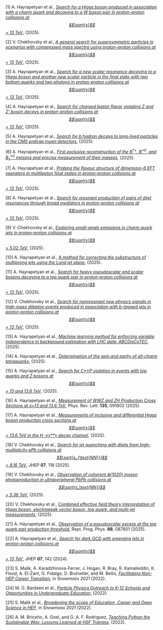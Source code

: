 <span class="csl-left-margin">\[1\]
</span><span class="csl-right-inline"><span class="nocase">A.
Hayrapetyan et al.</span>, *[<span class="nocase">Search for a Higgs
boson produced in association with a charm quark and decaying to a W
boson pair in proton-proton collisions at $$\sqrt{s}$$ = 13
TeV</span>](https://arxiv.org/abs/2508.14988)*, (2025).</span>

<span class="csl-left-margin">\[2\]
</span><span class="csl-right-inline"><span class="nocase">V. Chekhovsky
et al.</span>, *[<span class="nocase">A general search for
supersymmetric particles in scenarios with compressed mass spectra using
proton-proton collisions at $$\sqrt{s}$$ = 13
TeV</span>](https://arxiv.org/abs/2508.13900)*, (2025).</span>

<span class="csl-left-margin">\[3\]
</span><span class="csl-right-inline"><span class="nocase">A.
Hayrapetyan et al.</span>, *[<span class="nocase">Search for a new
scalar resonance decaying to a Higgs boson and another new scalar
particle in the final state with two bottom quarks and two photons in
proton-proton collisions at $$\sqrt{s}$$ = 13
TeV</span>](https://arxiv.org/abs/2508.11494)*, (2025).</span>

<span class="csl-left-margin">\[4\]
</span><span class="csl-right-inline"><span class="nocase">A.
Hayrapetyan et al.</span>, *[<span class="nocase">Search for charged
lepton flavor violating Z and Z’ boson decays in proton-proton
collisions at $$\sqrt{s}$$ = 13
TeV</span>](https://arxiv.org/abs/2508.07512)*, (2025).</span>

<span class="csl-left-margin">\[5\]
</span><span class="csl-right-inline"><span class="nocase">A.
Hayrapetyan et al.</span>, *[<span class="nocase">Search for b hadron
decays to long-lived particles in the CMS endcap muon
detectors</span>](https://arxiv.org/abs/2508.06363)*, (2025).</span>

<span class="csl-left-margin">\[6\]
</span><span class="csl-right-inline"><span class="nocase">A.
Hayrapetyan et al.</span>, *[<span class="nocase">First exclusive
reconstruction of the B<sup>\*+</sup>, B<sup>\*0</sup>, and
B<sub>s</sub><sup>\*0</sup> mesons and precise measurement of their
masses</span>](https://arxiv.org/abs/2508.05820)*, (2025).</span>

<span class="csl-left-margin">\[7\]
</span><span class="csl-right-inline"><span class="nocase">A.
Hayrapetyan et al.</span>, *[<span class="nocase">Probing the flavour
structure of dimension-6 EFT operators in multilepton final states in
proton-proton collisions at $$\sqrt{s}$$ = 13
TeV</span>](https://arxiv.org/abs/2507.17498)*, (2025).</span>

<span class="csl-left-margin">\[8\]
</span><span class="csl-right-inline"><span class="nocase">A.
Hayrapetyan et al.</span>, *[<span class="nocase">Search for resonant
production of pairs of dijet resonances through broad mediators in
proton-proton collisions at $$\sqrt{s}$$ = 13
TeV</span>](https://arxiv.org/abs/2507.17884)*, (2025).</span>

<span class="csl-left-margin">\[9\]
</span><span class="csl-right-inline"><span class="nocase">V. Chekhovsky
et al.</span>, *[<span class="nocase">Exploring small-angle emissions in
charm quark jets in proton-proton collisions at $$\sqrt{s}$$ = 5.02
TeV</span>](https://arxiv.org/abs/2507.13469)*, (2025).</span>

<span class="csl-left-margin">\[10\]
</span><span class="csl-right-inline"><span class="nocase">A.
Hayrapetyan et al.</span>, *[<span class="nocase">A method for
correcting the substructure of multiprong jets using the Lund jet
plane</span>](https://arxiv.org/abs/2507.07775)*, (2025).</span>

<span class="csl-left-margin">\[11\]
</span><span class="csl-right-inline"><span class="nocase">A.
Hayrapetyan et al.</span>, *[<span class="nocase">Search for heavy
pseudoscalar and scalar bosons decaying to a top quark pair in
proton-proton collisions at $$\sqrt{s}$$ = 13
TeV</span>](https://arxiv.org/abs/2507.05119)*, (2025).</span>

<span class="csl-left-margin">\[12\]
</span><span class="csl-right-inline"><span class="nocase">V. Chekhovsky
et al.</span>, *[<span class="nocase">Search for nonresonant new physics
signals in high-mass dilepton events produced in association with
b-tagged jets in proton-proton collisions at $$\sqrt{s}$$ = 13
TeV</span>](https://arxiv.org/abs/2506.13565)*, (2025).</span>

<span class="csl-left-margin">\[13\]
</span><span class="csl-right-inline"><span class="nocase">A.
Hayrapetyan et al.</span>, *[<span class="nocase">Machine learning
method for enforcing variable independence in background estimation with
LHC data: ABCDisCoTEC</span>](https://arxiv.org/abs/2506.08826)*,
(2025).</span>

<span class="csl-left-margin">\[14\]
</span><span class="csl-right-inline"><span class="nocase">A.
Hayrapetyan et al.</span>, *[<span class="nocase">Determination of the
spin and parity of all-charm
tetraquarks</span>](https://arxiv.org/abs/2506.07944)*, (2025).</span>

<span class="csl-left-margin">\[15\]
</span><span class="csl-right-inline"><span class="nocase">A.
Hayrapetyan et al.</span>, *[<span class="nocase">Search for *C**P*
violation in events with top quarks and Z bosons at $$\sqrt{s}$$ = 13 and
13.6 TeV</span>](https://arxiv.org/abs/2505.21206)*, (2025).</span>

<span class="csl-left-margin">\[16\]
</span><span class="csl-right-inline"><span class="nocase">A.
Hayrapetyan et al.</span>, *[<span class="nocase">Measurement of WWZ and
ZH Production Cross Sections at s=13 and
13.6 TeV</span>](https://doi.org/10.1103/6z3d-zjw4)*, Phys. Rev. Lett.
**135**, 091802 (2025).</span>

<span class="csl-left-margin">\[17\]
</span><span class="csl-right-inline"><span class="nocase">A.
Hayrapetyan et al.</span>, *[<span class="nocase">Measurements of
inclusive and differential Higgs boson production cross sections at
$$\sqrt{s}$$ = 13.6 TeV in the H →*γ**γ* decay
channel</span>](https://arxiv.org/abs/2504.17755)*, (2025).</span>

<span class="csl-left-margin">\[18\]
</span><span class="csl-right-inline"><span class="nocase">V. Chekhovsky
et al.</span>, *[<span class="nocase">Search for jet quenching with
dijets from high-multiplicity pPb collisions at
$$\sqrt{s_{\text{NN}}}$$ = 8.16
TeV</span>](https://doi.org/10.1007/JHEP07(2025)118)*, JHEP **07**, 118
(2025).</span>

<span class="csl-left-margin">\[19\]
</span><span class="csl-right-inline"><span class="nocase">V. Chekhovsky
et al.</span>, *[<span class="nocase">Observation of coherent *ϕ*(1020)
meson photoproduction in ultraperipheral PbPb collisions at
$$\sqrt{s_\text{NN}}$$ = 5.36
TeV</span>](https://arxiv.org/abs/2504.05193)*, (2025).</span>

<span class="csl-left-margin">\[20\]
</span><span class="csl-right-inline"><span class="nocase">V. Chekhovsky
et al.</span>, *[<span class="nocase">Combined effective field theory
interpretation of Higgs boson, electroweak vector boson, top quark, and
multi-jet measurements</span>](https://arxiv.org/abs/2504.02958)*,
(2025).</span>

<span class="csl-left-margin">\[21\]
</span><span class="csl-right-inline"><span class="nocase">A.
Hayrapetyan et al.</span>, *[<span class="nocase">Observation of a
pseudoscalar excess at the top quark pair production
threshold</span>](https://doi.org/10.1088/1361-6633/adf7d3)*, Rept.
Prog. Phys. **88**, 087801 (2025).</span>

<span class="csl-left-margin">\[22\]
</span><span class="csl-right-inline"><span class="nocase">A.
Hayrapetyan et al.</span>, *[<span class="nocase">Search for dark QCD
with emerging jets in proton-proton collisions at $$\sqrt{s}$$ = 13
TeV</span>](https://doi.org/10.1007/JHEP07(2024)142)*, JHEP **07**, 142
(2024).</span>

<span class="csl-left-margin">\[23\]
</span><span class="csl-right-inline">S. Malik, A. Karadzhinova-Ferrer,
J. Hogan, R. Bray, R. Kamalieddin, K. Flood, A. El-Zant, G. Fidalgo, D.
Bruhwiler, and M. Bellis, *[Facilitating Non-HEP Career
Transition](https://arxiv.org/abs/2203.11665)*, in *Snowmass 2021*
(2022).</span>

<span class="csl-left-margin">\[24\]
</span><span class="csl-right-inline"><span class="nocase">M. G. Bardeen
et al.</span>, *[<span class="nocase">Particle Physics Outreach to K-12
Schools and Opportunities in Undergraduate
Education</span>](https://arxiv.org/abs/2203.10953)*, (2022).</span>

<span class="csl-left-margin">\[25\]
</span><span class="csl-right-inline"><span class="nocase">S. Malik et
al.</span>, *[<span class="nocase">Broadening the scope of Education,
Career and Open Science in
HEP</span>](https://arxiv.org/abs/2203.08809)*, in *Snowmass 2021*
(2022).</span>

<span class="csl-left-margin">\[26\]
</span><span class="csl-right-inline">A. M. Briceño, A. Goel, and G. A.
F. Rodriguez, *[Teaching Python the Sustainable Way: Lessons Learned at
HSF Training](https://doi.org/10.5281/zenodo.7115834)*, (2022).</span>

